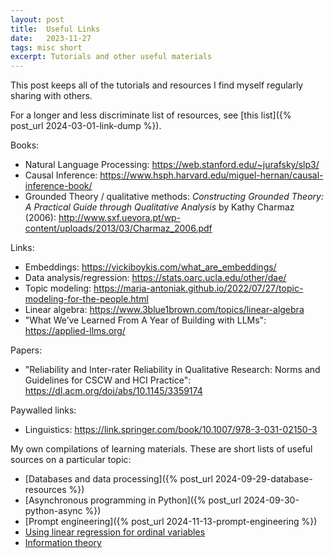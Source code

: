 ```yaml
---
layout: post
title:  Useful Links
date:   2023-11-27
tags: misc short
excerpt: Tutorials and other useful materials
---
```


This post keeps all of the tutorials and resources I find myself regularly sharing with others.

For a longer and less discriminate list of resources, see [this list]({% post_url 2024-03-01-link-dump %}).

Books:
 - Natural Language Processing: <https://web.stanford.edu/~jurafsky/slp3/>
 - Causal Inference: <https://www.hsph.harvard.edu/miguel-hernan/causal-inference-book/>
 - Grounded Theory / qualitative methods: _Constructing Grounded Theory: A Practical Guide through Qualitative Analysis_ by Kathy Charmaz (2006): <http://www.sxf.uevora.pt/wp-content/uploads/2013/03/Charmaz_2006.pdf>

Links:
 - Embeddings: <https://vickiboykis.com/what_are_embeddings/>
 - Data analysis/regression: <https://stats.oarc.ucla.edu/other/dae/>
 - Topic modeling: <https://maria-antoniak.github.io/2022/07/27/topic-modeling-for-the-people.html>
 - Linear algebra: <https://www.3blue1brown.com/topics/linear-algebra>
 - "What We’ve Learned From A Year of Building with LLMs": <https://applied-llms.org/>

Papers:
 - "Reliability and Inter-rater Reliability in Qualitative Research: Norms and Guidelines for CSCW and HCI Practice": <https://dl.acm.org/doi/abs/10.1145/3359174>

Paywalled links:
 - Linguistics: <https://link.springer.com/book/10.1007/978-3-031-02150-3>

My own compilations of learning materials. These are short lists of useful sources on a particular topic:
 - [Databases and data processing]({% post_url 2024-09-29-database-resources %})
 - [Asynchronous programming in Python]({% post_url 2024-09-30-python-async %})
 - [Prompt engineering]({% post_url 2024-11-13-prompt-engineering %})
 - [Using linear regression for ordinal variables](https://zwlevonian.medium.com/why-not-use-linear-regression-for-star-ratings-58c0cd0e5dae)
 - [Information theory](https://zwlevonian.medium.com/information-theory-crowdsourced-sources-15c1ec66ab3e)
